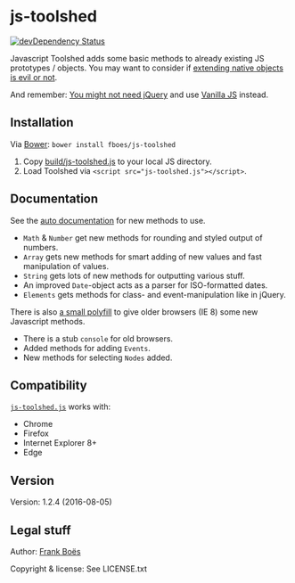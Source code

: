 js-toolshed
===========

[![devDependency Status](https://david-dm.org/fboes/js-toolshed/dev-status.svg)](https://david-dm.org/fboes/js-toolshed?type=dev)

Javascript Toolshed adds some basic methods to already existing JS prototypes / objects. You may want to consider if [extending native objects is evil or not](https://javascriptweblog.wordpress.com/2011/12/05/extending-javascript-natives/).

And remember: [You might not need jQuery](docs/no-jquery.md) and use [Vanilla JS](http://vanilla-js.com/) instead.

Installation
------------

Via [Bower](http://bower.io/): `bower install fboes/js-toolshed`

1. Copy [build/js-toolshed.js](build/js-toolshed.js) to your local JS directory.
2. Load Toolshed via `<script src="js-toolshed.js"></script>`.

Documentation
-------------

See the [auto documentation](docs/api.md) for new methods to use.

* `Math` & `Number` get new methods for rounding and styled output of numbers.
* `Array` gets new methods for smart adding of new values and fast manipulation of values.
* `String` gets lots of new methods for outputting various stuff.
* An improved `Date`-object acts as a parser for ISO-formatted dates.
* `Elements` gets methods for class- and event-manipulation like in jQuery.

There is also [a small polyfill](src/js-legacy.js) to give older browsers (IE 8) some new Javascript methods.

* There is a stub `console` for old browsers.
* Added methods for adding `Events`.
* New methods for selecting `Nodes` added.

Compatibility
-------------

[`js-toolshed.js`]((build/js-toolshed.js)) works with:

* Chrome
* Firefox
* Internet Explorer 8+
* Edge

Version
-------

Version: 1.2.4 (2016-08-05)

Legal stuff
-----------

Author: [Frank Boës](http://3960.org)

Copyright & license: See LICENSE.txt
